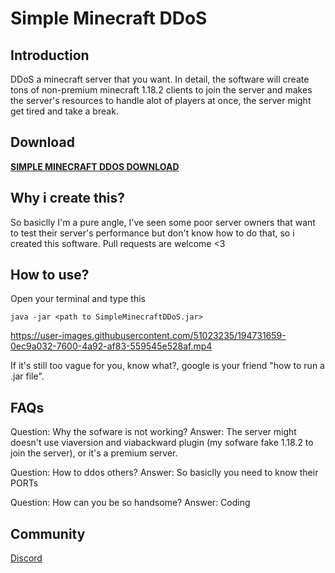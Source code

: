 # Simple Minecraft DDoS

## Introduction

DDoS a minecraft server that you want.
In detail, the software will create tons of non-premium minecraft 1.18.2 clients to join the server and makes the server's resources to handle alot of players at once, the server might get tired and take a break.

## Download

**[SIMPLE MINECRAFT DDOS DOWNLOAD](https://github.com/CaoTrongThang/SimpleMinecraftDDoS/releases/tag/MinecraftDDoS)**

## Why i create this?

So basiclly I'm a pure angle, I've seen some poor server owners that want to test their server's performance but don't know how to do that, so i created this software. Pull requests are welcome <3

## How to use?

Open your terminal and type this

```
java -jar <path to SimpleMinecraftDDoS.jar>
```

https://user-images.githubusercontent.com/51023235/194731659-0ec9a032-7600-4a92-af83-559545e528af.mp4

If it's still too vague for you, know what?, google is your friend "how to run a .jar file".

## FAQs

Question: Why the sofware is not working?
Answer: The server might doesn't use viaversion and viabackward plugin (my sofware fake 1.18.2 to join the server), or it's a premium server.

Question: How to ddos others?
Answer: So basiclly you need to know their PORTs

Question: How can you be so handsome?
Answer: Coding

## Community

[Discord](https://discord.gg/Fg4cSDt)
